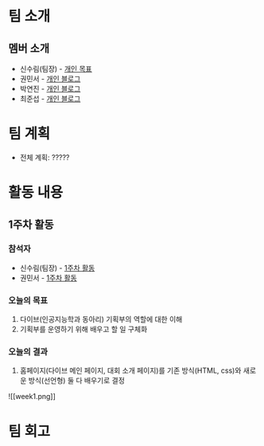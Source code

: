 # 팀 소개
## 멤버 소개
- 신수림(팀장) - [개인 목표](/2024-하계-모각코/surim/모각코-목표.html)
- 권민서 - [개인 블로그]()
- 박연진 - [개인 블로그]()
- 최준섭 - [개인 블로그]()

# 팀 계획
- 전체 계획: ?????


# 활동 내용

## 1주차 활동

### 참석자
- 신수림(팀장) - [1주차 활동](/2024-하계-모각코/surim/모각코-1차시.html)
- 권민서 - [1주차 활동]()

### 오늘의 목표
1. 다이브(인공지능학과 동아리) 기획부의 역할에 대한 이해
3. 기획부를 운영하기 위해 배우고 할 일 구체화

### 오늘의 결과
1. 홈페이지(다이브 메인 페이지, 대회 소개 페이지)를 기존 방식(HTML, css)와 새로운 방식(선언형) 둘 다 배우기로 결정

![[week1.png]]

# 팀 회고

